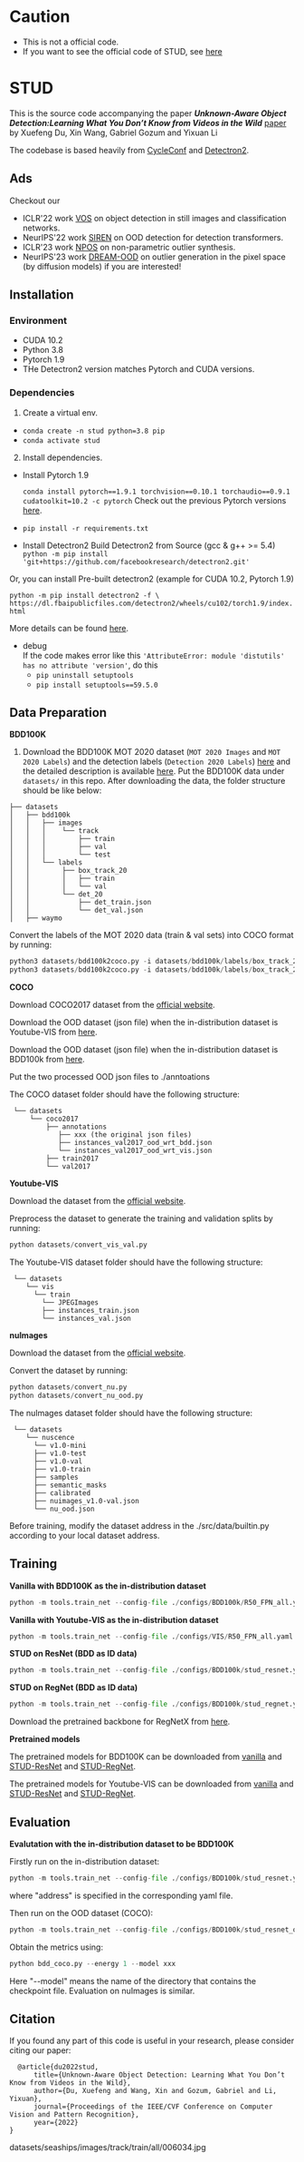 
# Caution
- This is not a official code.
- If you want to see the official code of STUD, see [here](https://github.com/deeplearning-wisc/stud)

# STUD

This is the source code accompanying the paper ***Unknown-Aware Object Detection:Learning What You Don’t Know from Videos in the Wild*** [paper](https://arxiv.org/abs/2203.03800) by Xuefeng Du, Xin Wang, Gabriel Gozum and Yixuan Li 

The codebase is based heavily from [CycleConf](https://github.com/xinw1012/cycle-confusion) and [Detectron2](https://github.com/facebookresearch/detectron2).

## Ads 

Checkout our
* ICLR'22 work [VOS](https://github.com/deeplearning-wisc/vos) on object detection in still images and classification networks.
* NeurIPS'22 work [SIREN](https://github.com/deeplearning-wisc/siren) on OOD detection for detection transformers.
* ICLR'23 work [NPOS](https://openreview.net/forum?id=JHklpEZqduQ) on non-parametric outlier synthesis.
* NeurIPS'23 work [DREAM-OOD](https://arxiv.org/pdf/2309.13415.pdf) on outlier generation in the pixel space (by diffusion models) if you are interested!

## Installation

### Environment
- CUDA 10.2
- Python 3.8
- Pytorch 1.9
- THe Detectron2 version matches Pytorch and CUDA versions.

### Dependencies

1. Create a virtual env.
- `conda create -n stud python=3.8 pip`
- `conda activate stud`

2. Install dependencies.

- Install Pytorch 1.9

  `conda install pytorch==1.9.1 torchvision==0.10.1 torchaudio==0.9.1 cudatoolkit=10.2 -c pytorch`
  Check out the previous Pytorch versions [here](https://pytorch.org/get-started/previous-versions/).
- `pip install -r requirements.txt`

- Install Detectron2
Build Detectron2 from Source (gcc & g++ >= 5.4)
`python -m pip install 'git+https://github.com/facebookresearch/detectron2.git'`

Or, you can install Pre-built detectron2 (example for CUDA 10.2, Pytorch 1.9)

`python -m pip install detectron2 -f \
  https://dl.fbaipublicfiles.com/detectron2/wheels/cu102/torch1.9/index.html`

More details can be found [here](https://detectron2.readthedocs.io/en/latest/tutorials/install.html).

- debug  
If the code makes error like this `'AttributeError: module 'distutils' has no attribute 'version'`, do this
  - `pip uninstall setuptools`
  - `pip install setuptools==59.5.0`

## Data Preparation

**BDD100K**
1. Download the BDD100K MOT 2020 dataset (`MOT 2020 Images` and `MOT 2020 Labels`) and the detection labels (`Detection 2020 Labels`) [here](https://bdd-data.berkeley.edu/) and the detailed description is available [here](https://doc.bdd100k.com/download.html). Put the BDD100K data under `datasets/` in this repo. After downloading the data, the folder structure should be like below:
```
├── datasets
│   ├── bdd100k
│   │   ├── images
│   │   │    └── track
│   │   │        ├── train
│   │   │        ├── val
│   │   │        └── test
│   │   └── labels
│   │        ├── box_track_20
│   │        │   ├── train
│   │        │   └── val
│   │        └── det_20
│   │            ├── det_train.json
│   │            └── det_val.json
│   ├── waymo
```

Convert the labels of the MOT 2020 data (train & val sets) into COCO format by running:
```python
python3 datasets/bdd100k2coco.py -i datasets/bdd100k/labels/box_track_20/val/ -o datasets/bdd100k/labels/track/bdd100k_mot_val_coco.json -m track
python3 datasets/bdd100k2coco.py -i datasets/bdd100k/labels/box_track_20/train/ -o datasets/bdd100k/labels/track/bdd100k_mot_train_coco.json -m track
```

**COCO**

Download COCO2017 dataset from the [official website](https://cocodataset.org/#home). 

Download the OOD dataset (json file) when the in-distribution dataset is Youtube-VIS from [here](https://drive.google.com/file/d/1vLMGn7401-dEi5smxjgjr-IXhAXvjuf-/view?usp=sharing). 

Download the OOD dataset (json file) when the in-distribution dataset is BDD100k from [here](https://drive.google.com/file/d/1L4I7X-a3fojIJ9Y_NvT-SzieAabBARsW/view?usp=sharing).

Put the two processed OOD json files to ./anntoations

The COCO dataset folder should have the following structure:
<br>

     └── datasets
         └── coco2017
             ├── annotations
                ├── xxx (the original json files)
                ├── instances_val2017_ood_wrt_bdd.json
                └── instances_val2017_ood_wrt_vis.json
             ├── train2017
             └── val2017

**Youtube-VIS**

Download the dataset from the [official website](https://competitions.codalab.org/competitions/28988#participate-get_data).

Preprocess the dataset to generate the training and validation splits by running:
```python
python datasets/convert_vis_val.py
```

The Youtube-VIS dataset folder should have the following structure:
<br>

     └── datasets
        └── vis
          └── train
            └── JPEGImages
            ├── instances_train.json
            └── instances_val.json




**nuImages**

Download the dataset from the [official website](https://www.nuscenes.org/download).

Convert the dataset by running:
```python
python datasets/convert_nu.py
python datasets/convert_nu_ood.py
```

The nuImages dataset folder should have the following structure:
<br>

     └── datasets
        └── nuscence
          └── v1.0-mini
          ├── v1.0-test
          ├── v1.0-val
          ├── v1.0-train
          ├── samples
          ├── semantic_masks
          ├── calibrated
          ├── nuimages_v1.0-val.json
          └── nu_ood.json


Before training, modify the dataset address in the ./src/data/builtin.py according to your local dataset address.

## Training

**Vanilla with BDD100K as the in-distribution dataset**
```python
python -m tools.train_net --config-file ./configs/BDD100k/R50_FPN_all.yaml --num-gpus 4
```
**Vanilla with Youtube-VIS as the in-distribution dataset**
```python
python -m tools.train_net --config-file ./configs/VIS/R50_FPN_all.yaml --num-gpus 4
```
**STUD on ResNet (BDD as ID data)**
```python
python -m tools.train_net --config-file ./configs/BDD100k/stud_resnet.yaml --num-gpus 4
```
**STUD on RegNet (BDD as ID data)**
```python
python -m tools.train_net --config-file ./configs/BDD100k/stud_regnet.yaml --num-gpus 4
```

Download the pretrained backbone for RegNetX from [here](https://drive.google.com/file/d/1MjK9m68lAXj6AiVuSBMZX0m9DkOS2zRL/view?usp=sharing).

**Pretrained models**

The pretrained models for BDD100K can be downloaded from [vanilla](https://drive.google.com/file/d/19FSgMpzuRsl_qBZR4ifHq2soLDBmThFd/view?usp=sharing) and [STUD-ResNet](https://drive.google.com/file/d/1JAthrSJ8yK5bbhlZAD2vVor2uJ5aTkaX/view?usp=sharing) and [STUD-RegNet](https://drive.google.com/file/d/1-bqcdJjL3M8w09GRhRjuzawPEfX2SuUH/view?usp=sharing).

The pretrained models for Youtube-VIS can be downloaded from [vanilla](https://drive.google.com/file/d/1yKK9yDdLc_r2NSTaM5oYJ_09umi1GNwF/view?usp=sharing) and [STUD-ResNet](https://drive.google.com/file/d/1DTc2GqfNybcsFPnFA5o48E28MKCBTCFZ/view?usp=sharing) and [STUD-RegNet](https://drive.google.com/file/d/1hDdFYfWHl-SXUMd7xN9PcXnipkN-m5Qf/view?usp=sharing).

## Evaluation

**Evalutation with the in-distribution dataset to be BDD100K**

Firstly run on the in-distribution dataset:
```python
python -m tools.train_net --config-file ./configs/BDD100k/stud_resnet.yaml --num-gpus 4 --eval-only MODEL.WEIGHTS address/model_final.pth
```
where "address" is specified in the corresponding yaml file.

Then run on the OOD dataset (COCO):
```python
python -m tools.train_net --config-file ./configs/BDD100k/stud_resnet_ood_coco.yaml --num-gpus 4 --eval-only MODEL.WEIGHTS address/model_final.pth
```
Obtain the metrics using:
```python
python bdd_coco.py --energy 1 --model xxx
```
Here "--model" means the name of the directory that contains the checkpoint file. Evaluation on nuImages is similar.


## Citation ##
If you found any part of this code is useful in your research, please consider citing our paper:

```
  @article{du2022stud,
      title={Unknown-Aware Object Detection: Learning What You Don’t Know from Videos in the Wild}, 
      author={Du, Xuefeng and Wang, Xin and Gozum, Gabriel and Li, Yixuan},
      journal={Proceedings of the IEEE/CVF Conference on Computer Vision and Pattern Recognition},
      year={2022}
}
```


datasets/seaships/images/track/train/all/006034.jpg